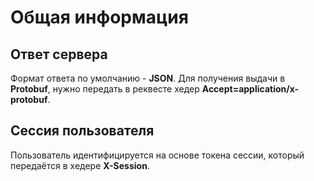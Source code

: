 # Общая информация

## Ответ сервера

Формат ответа по умолчанию - **JSON**. Для получения выдачи в **Protobuf**, нужно передать в реквесте хедер **Accept=application/x-protobuf**.

## Сессия пользователя

Пользователь идентифицируется на основе токена сессии, который передаётся в хедере **X-Session**.
